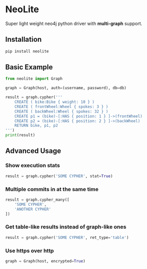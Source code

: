 # NeoLite

Super light weight neo4j python driver with **multi-graph** support.

## Installation

```bash
pip install neolite
```

## Basic Example

```python
from neolite import Graph

graph = Graph(host, auth=(username, password), db=db)

result = graph.cypher('''
    CREATE ( bike:Bike { weight: 10 } ) 
    CREATE ( frontWheel:Wheel { spokes: 3 } ) 
    CREATE ( backWheel:Wheel { spokes: 32 } ) 
    CREATE p1 = (bike)-[:HAS { position: 1 } ]->(frontWheel) 
    CREATE p2 = (bike)-[:HAS { position: 2 } ]->(backWheel) 
    RETURN bike, p1, p2
''')
print(result)
```

## Advanced Usage

### Show execution stats

```python
result = graph.cypher('SOME CYPHER', stat=True)
```

### Multiple commits in at the same time

```python
result = graph.cypher_many([
    'SOME CYPHER',
    'ANOTHER CYPHER'
])
```

### Get table-like results instead of graph-like ones

```python
result = graph.cypher('SOME CYPHER', ret_type='table')
```

### Use https over http

```python
graph = Graph(host, encrypted=True)
```
